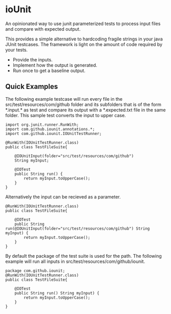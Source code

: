 # ioUnit
An opinionated way to use junit parameterized tests to process input files and compare with expected output.

This provides a simple alternative to hardcoding fragile strings in your java JUnit testcases.  The framework is light on the amount of code required by your tests.
* Provide the inputs.
* Implement how the output is generated.
* Run once to get a baseline output.

## Quick Examples
The following example testcase will run every file in the src/test/resources/com/github folder and its subfolders that is of the form &ast;.input.&ast; as test and compare its output with a &ast;.expected.txt file in the same folder.  This sample test converts the input to upper case.

    import org.junit.runner.RunWith;
    import com.github.iounit.annotations.*;
    import com.github.iounit.IOUnitTestRunner;

    @RunWith(IOUnitTestRunner.class)
    public class TestFileSuite{

        @IOUnitInput(folder="src/test/resources/com/github")
        String myInput;

        @IOTest
        public String run() {
            return myInput.toUpperCase();
        }
    }
    
Alternatively the input can be recieved as a parameter.

    @RunWith(IOUnitTestRunner.class)
    public class TestFileSuite{

        @IOTest
        public String run(@IOUnitInput(folder="src/test/resources/com/github") String myInput) {
            return myInput.toUpperCase();
        }
    }
    
By default the package of the test suite is used for the path.  The following example will run all inputs in src/test/resources/com/github/iounit.

    package com.github.iounit;
    @RunWith(IOUnitTestRunner.class)
    public class TestFileSuite{

        @IOTest
        public String run() String myInput) {
            return myInput.toUpperCase();
        }
    }

